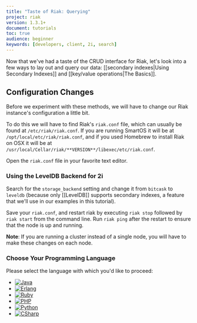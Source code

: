 ```yaml
---
title: "Taste of Riak: Querying"
project: riak
version: 1.3.1+
document: tutorials
toc: true
audience: beginner
keywords: [developers, client, 2i, search]
---
```


Now that we've had a taste of the CRUD interface for Riak, let's look
into a few ways to lay out and query our data: [[secondary indexes|Using
Secondary Indexes]] and [[key/value operations|The Basics]].

## Configuration Changes

Before we experiment with these methods, we will have to change our Riak
instance's configuration a little bit.

To do this we will have to find Riak's `riak.conf` file, which can
usually be found at `/etc/riak/riak.conf`. If you are running
SmartOS it will be at `/opt/local/etc/riak/riak.conf`, and if you used
Homebrew to install Riak on OSX it will be at
`/usr/local/Cellar/riak/**VERSION**/libexec/etc/riak.conf`.

Open the `riak.conf` file in your favorite text editor.

### Using the LevelDB Backend for 2i

Search for the `storage_backend` setting and change it from `bitcask` to
`leveldb` (because only [[LevelDB]] supports secondary indexes, a
feature that we'll use in our examples in this tutorial).

Save your `riak.conf`, and restart riak by executing `riak stop`
followed by `riak start` from the command line. Run `riak ping` after
the restart to ensure that the node is up and running.

**Note**: If you are running a cluster instead of a single node, you
will have to make these changes on each node.

### Choose Your Programming Language

Please select the language with which you'd like to proceed:

<ul class="planguages">
<li><a href="/dev/taste-of-riak/querying-java/"><img src="/images/plangs/java.jpg" alt="Java"></a></li>
<li><a href="/dev/taste-of-riak/querying-erlang/"><img src="/images/plangs/erlang.jpg" alt="Erlang"></a></li>
<li><a href="/dev/taste-of-riak/querying-ruby/"><img src="/images/plangs/ruby.jpg" alt="Ruby"></a></li>
<li><a href="/dev/taste-of-riak/querying-php/"><img src="/images/plangs/php.png" alt="PHP"></a></li>
<li><a href="/dev/taste-of-riak/querying-python/"><img src="/images/plangs/python.png" alt="Python"></a></li>
<li><a href="/dev/taste-of-riak/querying-csharp/"><img src="/images/plangs/csharp.png" alt="CSharp"></a></li>
</ul>

